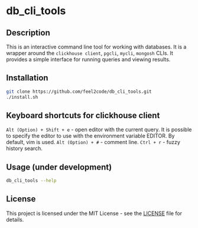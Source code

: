 # db_cli_tools

## Description
This is an interactive command line tool for working with databases.
It is a wrapper around the `clickhouse client`, `pgcli`, `mycli`, `mongosh` CLIs.
It provides a simple interface for running queries and viewing results.

## Installation
```bash
git clone https://github.com/feel2code/db_cli_tools.git
./install.sh
```

## Keyboard shortcuts for clickhouse client
`Alt (Option) + Shift + e` - open editor with the current query. It is possible to specify the editor to use with the environment variable EDITOR. By default, vim is used.
`Alt (Option) + #` - comment line.
`Ctrl + r` - fuzzy history search.

## Usage (under development)
```bash
db_cli_tools --help
```

## License
This project is licensed under the MIT License - see the [LICENSE](LICENSE) file for details.
